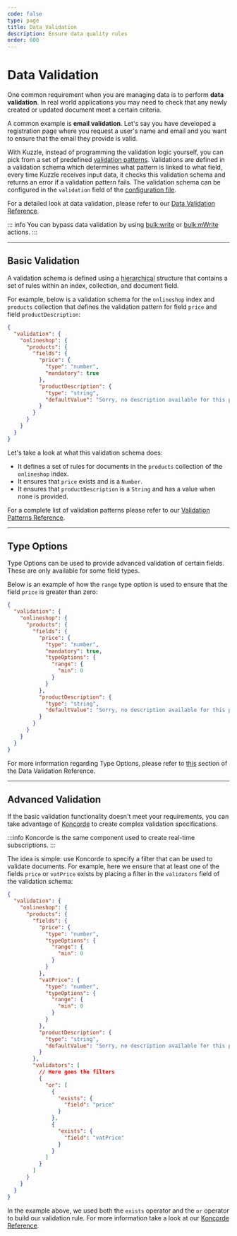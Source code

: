 ```yaml
---
code: false
type: page
title: Data Validation
description: Ensure data quality rules
order: 600
---
```


# Data Validation

One common requirement when you are managing data is to perform **data validation**. In real world applications you may need to check that any newly created or updated document meet a certain criteria.

A common example is **email validation**. Let's say you have developed a registration page where you request a user's name and email and you want to ensure that the email they provide is valid.

With Kuzzle, instead of programming the validation logic yourself, you can pick from a set of predefined [validation patterns](/core/2/guides/advanced/data-validation). Validations are defined in a validation schema which determines what pattern is linked to what field, every time Kuzzle receives input data, it checks this validation schema and returns an error if a validation pattern fails. The validation schema can be configured in the `validation` field of the [configuration file](/core/2/guides/advanced/configuration).

For a detailed look at data validation, please refer to our [Data Validation Reference](/core/2/guides/advanced/data-validation).

::: info
You can bypass data validation by using [bulk:write](/core/2/api/controllers/bulk/write) or [bulk:mWrite](/core/2/api/controllers/bulk/m-write) actions.
:::

---

## Basic Validation

A validation schema is defined using a [hierarchical](/core/2/guides/advanced/data-validation) structure that contains a set of rules within an index, collection, and document field.

For example, below is a validation schema for the `onlineshop` index and `products` collection that defines the validation pattern for field `price` and field `productDescription`:

```json
{
  "validation": {
    "onlineshop": {
      "products": {
        "fields": {
          "price": {
            "type": "number",
            "mandatory": true
          },
          "productDescription": {
            "type": "string",
            "defaultValue": "Sorry, no description available for this product."
          }
        }
      }
    }
  }
}
```

Let's take a look at what this validation schema does:

- It defines a set of rules for documents in the `products` collection of the `onlineshop` index.
- It ensures that `price` exists and is a `Number`.
- It ensures that `productDescription` is a `String` and has a value when none is provided.

For a complete list of validation patterns please refer to our [Validation Patterns Reference](/core/2/guides/advanced/data-validation).

---

## Type Options

Type Options can be used to provide advanced validation of certain fields. These are only available for some field types.

Below is an example of how the `range` type option is used to ensure that the field `price` is greater than zero:

```json
{
  "validation": {
    "onlineshop": {
      "products": {
        "fields": {
          "price": {
            "type": "number",
            "mandatory": true,
            "typeOptions": {
              "range": {
                "min": 0
              }
            }
          },
          "productDescription": {
            "type": "string",
            "defaultValue": "Sorry, no description available for this product."
          }
        }
      }
    }
  }
}
```

For more information regarding Type Options, please refer to [this](/core/2/guides/advanced/data-validation) section of the Data Validation Reference.

---

## Advanced Validation

If the basic validation functionality doesn't meet your requirements, you can take advantage of [Koncorde](/core/2/api/koncorde-filters-syntax) to create complex validation specifications.

:::info
Koncorde is the same component used to create real-time subscriptions.
:::

The idea is simple: use Koncorde to specify a filter that can be used to validate documents. For example, here we ensure that at least one of the fields `price` or `vatPrice` exists by placing a filter in the `validators` field of the validation schema:

```json
{
  "validation": {
    "onlineshop": {
      "products": {
        "fields": {
          "price": {
            "type": "number",
            "typeOptions": {
              "range": {
                "min": 0
              }
            }
          },
          "vatPrice": {
            "type": "number",
            "typeOptions": {
              "range": {
                "min": 0
              }
            }
          },
          "productDescription": {
            "type": "string",
            "defaultValue": "Sorry, no description available for this product."
          }
        },
        "validators": [
          // Here goes the filters
          {
            "or": [
              {
                "exists": {
                  "field": "price"
                }
              },
              {
                "exists": {
                  "field": "vatPrice"
                }
              }
            ]
          }
        ]
      }
    }
  }
}
```

In the example above, we used both the `exists` operator and the `or` operator to build our validation rule. For more information take a look at our [Koncorde Reference](/core/2/api/koncorde-filters-syntax/clauses#exists).
